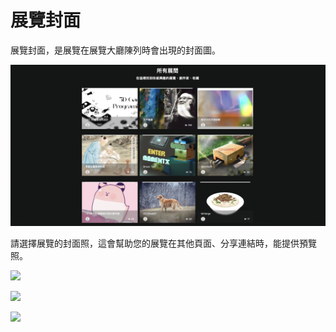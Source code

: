 # 展覽封面

展覽封面，是展覽在展覽大廳陳列時會出現的封面圖。

![](<../.gitbook/assets/截圖 2022-04-06 下午5.43.20.png>)

請選擇展覽的封面照，這會幫助您的展覽在其他頁面、分享連結時，能提供預覽照。

![](../.gitbook/assets/13.png)

![](../.gitbook/assets/14.png)

![](../.gitbook/assets/15.png)
